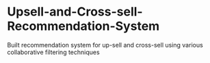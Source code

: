 # Upsell-and-Cross-sell-Recommendation-System
Built recommendation system for up-sell and cross-sell using various collaborative filtering techniques
